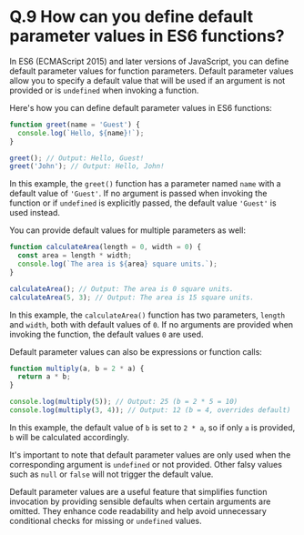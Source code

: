 # Q.9 How can you define default parameter values in ES6 functions?

In ES6 (ECMAScript 2015) and later versions of JavaScript, you can define default parameter values for function parameters. Default parameter values allow you to specify a default value that will be used if an argument is not provided or is `undefined` when invoking a function.

Here's how you can define default parameter values in ES6 functions:

```javascript
function greet(name = 'Guest') {
  console.log(`Hello, ${name}!`);
}

greet(); // Output: Hello, Guest!
greet('John'); // Output: Hello, John!
```

In this example, the `greet()` function has a parameter named `name` with a default value of `'Guest'`. If no argument is passed when invoking the function or if `undefined` is explicitly passed, the default value `'Guest'` is used instead.

You can provide default values for multiple parameters as well:
```javascript
function calculateArea(length = 0, width = 0) {
  const area = length * width;
  console.log(`The area is ${area} square units.`);
}

calculateArea(); // Output: The area is 0 square units.
calculateArea(5, 3); // Output: The area is 15 square units.
```

In this example, the `calculateArea()` function has two parameters, `length` and `width`, both with default values of `0`. If no arguments are provided when invoking the function, the default values `0` are used.

Default parameter values can also be expressions or function calls:
```javascript
function multiply(a, b = 2 * a) {
  return a * b;
}

console.log(multiply(5)); // Output: 25 (b = 2 * 5 = 10)
console.log(multiply(3, 4)); // Output: 12 (b = 4, overrides default)
```

In this example, the default value of `b` is set to `2 * a`, so if only `a` is provided, `b` will be calculated accordingly.

It's important to note that default parameter values are only used when the corresponding argument is `undefined` or not provided. Other falsy values such as `null` or `false` will not trigger the default value.

Default parameter values are a useful feature that simplifies function invocation by providing sensible defaults when certain arguments are omitted. They enhance code readability and help avoid unnecessary conditional checks for missing or `undefined` values.